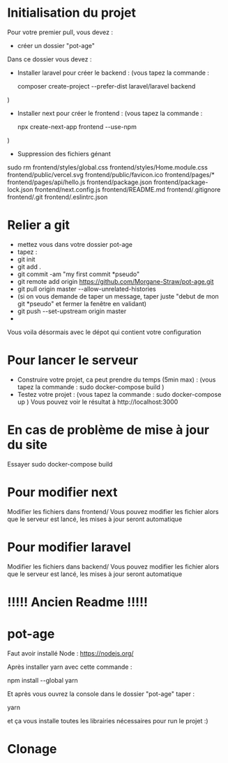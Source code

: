 # Initialisation du projet
Pour votre premier pull, vous devez :
- créer un dossier "pot-age"

Dans ce dossier vous devez :
- Installer laravel pour créer le backend : 
(vous tapez la commande : 
  
  composer create-project --prefer-dist laravel/laravel backend

)
- Installer next pour créer le frontend : 
(vous tapez la commande : 
  
  npx create-next-app frontend --use-npm

)
- Suppression des fichiers génant 

sudo rm frontend/styles/global.css frontend/styles/Home.module.css frontend/public/vercel.svg frontend/public/favicon.ico frontend/pages/* frontend/pages/api/hello.js frontend/package.json frontend/package-lock.json frontend/next.config.js frontend/README.md frontend/.gitignore frontend/.git frontend/.eslintrc.json

# Relier a git
- mettez vous dans votre dossier pot-age
- tapez :
-   git init
-   git add .
-   git commit -am "my first commit *pseudo"
-   git remote add origin https://github.com/Morgane-Straw/pot-age.git
-   git pull origin master --allow-unrelated-histories
-   (si on vous demande de taper un message, taper juste "debut de mon git *pseudo" et fermer la fenêtre en validant)
-   git push --set-upstream origin master
-   
Vous voila désormais avec le dépot qui contient votre configuration

# Pour lancer le serveur

- Construire votre projet, ca peut prendre du temps (5min max) :
(vous tapez la commande :
  sudo docker-compose build
)
- Testez votre projet :
(vous tapez la commande :
  sudo docker-compose up
)
Vous pouvez voir le résultat à http://localhost:3000


# En cas de problème de mise à jour du site
Essayer sudo docker-compose build

# Pour modifier next
Modifier les fichiers dans frontend/
Vous pouvez modifier les fichier alors que le serveur est lancé, les mises à jour seront automatique

# Pour modifier laravel
Modifier les fichiers dans backend/
Vous pouvez modifier les fichier alors que le serveur est lancé, les mises à jour seront automatique











# !!!!! Ancien Readme !!!!! #
# pot-age
Faut avoir installé Node : https://nodejs.org/ 


Après installer yarn avec cette commande :



npm install --global yarn




Et après vous ouvrez la console dans le dossier "pot-age" taper :



yarn



et ça vous installe toutes les librairies nécessaires pour run le projet :)


# Clonage
